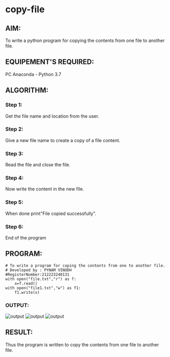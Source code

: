 # copy-file
## AIM:
To write a python program for copying the contents from one file to another file.
## EQUIPEMENT'S REQUIRED: 
PC
Anaconda - Python 3.7
## ALGORITHM: 

### Step 1: 
Get the file name and location from the user.
### Step 2: 
Give a new file name to create a copy of a file content.
### Step 3:
 Read the file and close the file.
### Step 4: 
Now write the content in the new file.
### Step 5:
 When done print"File copied successfully".
### Step 6: 
End of the program
## PROGRAM:
```
# To write a program for coping the contents from one to another file.
# Developed by : PYNAM VINODH
#RegisterNumber:212223240131
with open("file.txt","r") as f:
    x=f.read()
with open("file1.txt","w") as f1:
    f1.write(x)
```

### OUTPUT:
![output](./copy1output.png)
![output](./copy2output.png)
![output](./copy3output.png)



## RESULT:
Thus the program is written to copy the contents from one file to another file.
